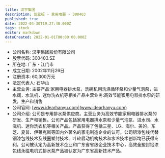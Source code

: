 ```yaml
---
title: 汉宇集团
description: 创业板 - 家用电器 - 300403
published: true
date: 2022-04-30T19:27:48.000Z
tags: stock
editor: markdown
dateCreated: 2022-01-01T00:00:00.000Z
---
```


- 公司名称: 汉宇集团股份有限公司
- 股票代码: 300403.SZ
- 所在地: 广东 - 江门市
- 成立日期: 2002年11月26日
- 注册资本: 60,300万元
- 法定代表人: 石华山
- 主营业务: 主要产品:家用电器排水泵，洗碗机用洗涤循环泵和少量气泡泵，进水阀，水洗机，迷你洗衣机等相关产品主营业务:高效节能家用电器排水泵的研发，生产和销售
- 公司官网: [www.idearhanyu.com](www.idearhanyu.com)
- 公司介绍: 公司是专用排水泵供应商。主营业务为高效节能家用电器排水泵的研发、生产和销售。公司产品包括家用电器排水泵和少量气泡泵、进水阀、水洗机、迷你洗衣机等相关产品。产品获得了包括三星、LG、海尔、美的，东芝、夏普、伊莱克斯等国内外著名的家电制造企业的认可。公司铝漆包线代替铜漆包线技术及线圈塑封技术、叶轮启动机构技术和水冷技术创新均已获得专利。公司被认定为高新技术企业和广东省省级企业技术中心，高效全塑封铝漆包线永磁电机式排水泵产品被认定为广东省高新技术产品。


